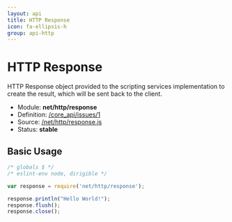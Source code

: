 ```yaml
---
layout: api
title: HTTP Response
icon: fa-ellipsis-h
group: api-http
---
```


HTTP Response
===

HTTP Response object provided to the scripting services implementation to create the result, which will be sent back to the client.

- Module: **net/http/response**
- Definition: [/core_api/issues/1](https://github.com/dirigiblelabs/core_api/issues/1)
- Source: [/net/http/response.js](https://github.com/dirigiblelabs/core_api/blob/master/core_api/ScriptingServices/net/http/response.js)
- Status: **stable**

Basic Usage
---

```javascript
/* globals $ */
/* eslint-env node, dirigible */

var response = require('net/http/response');

response.println("Hello World!");
response.flush();
response.close();
```
